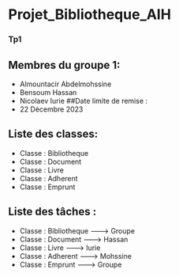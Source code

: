 # Projet_Bibliotheque_AIH
### Tp1
## Membres du groupe 1:
- Almountacir Abdelmohssine
- Bensoum Hassan
- Nicolaev Iurie
##Date limite de remise :
- 22 Décembre 2023

## Liste des classes:
- Classe : Bibliotheque
- Classe : Document
- Classe : Livre
- Classe : Adherent
- Classe : Emprunt

## Liste des tâches :
- Classe : Bibliotheque ---­­­> Groupe
- Classe : Document ---­­­> Hassan
- Classe : Livre ---­­­> Iurie
- Classe : Adherent ---­­­> Mohssine
- Classe : Emprunt ---­­­> Groupe






